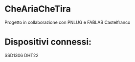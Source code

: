 # CheAriaCheTira
 Progetto in collaborazione con PNLUG e FABLAB Castelfranco

# Dispositivi connessi:
 SSD1306
 DHT22
